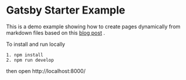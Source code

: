 # Gatsby Starter Example

This is a demo example showing how to create pages dynamically from markdown files based on this [blog post](https://malikgabroun.com/gatsby-create-pages) .

To install and run locally

```
1. npm install
2. npm run develop
```

then open http://localhost:8000/